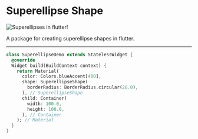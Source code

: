 # Superellipse Shape

![Superellipses in flutter!](https://i.imgur.com/HbfbgBL.png)

A package for creating superellipse shapes in flutter.

___

```dart
class SuperellipseDemo extends StatelessWidget {
  @override
  Widget build(BuildContext context) {
    return Material(
      color: Colors.blueAccent[400],
      shape: SuperellipseShape(
        borderRadius: BorderRadius.circular(28.0),
      ), // SuperellipseShape
      child: Container(
        width: 100.0,
        height: 100.0,
      ), // Container
    ); // Material
  }
}
```
